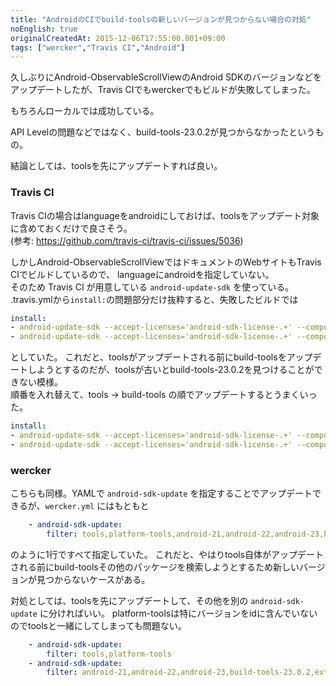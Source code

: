 ```yaml
---
title: "AndroidのCIでbuild-toolsの新しいバージョンが見つからない場合の対処"
noEnglish: true
originalCreatedAt: 2015-12-06T17:55:00.001+09:00
tags: ["wercker","Travis CI","Android"]
---
```

久しぶりにAndroid-ObservableScrollViewのAndroid SDKのバージョンなどをアップデートしたが、Travis CIでもwerckerでもビルドが失敗してしまった。

もちろんローカルでは成功している。

API Levelの問題などではなく、build-tools-23.0.2が見つからなかったというもの。

結論としては、toolsを先にアップデートすれば良い。  
<!--more-->

### Travis CI

Travis CIの場合はlanguageをandroidにしておけば、toolsをアップデート対象に含めておくだけで良さそう。  
(参考: https://github.com/travis-ci/travis-ci/issues/5036)

しかしAndroid-ObservableScrollViewではドキュメントのWebサイトもTravis CIでビルドしているので、
languageにandroidを指定していない。  
そのため Travis CI が用意している `android-update-sdk` を使っている。  
.travis.ymlから`install:`の問題部分だけ抜粋すると、失敗したビルドでは

```yaml
install:
- android-update-sdk --accept-licenses='android-sdk-license-.+' --components=build-tools-23.0.2
- android-update-sdk --accept-licenses='android-sdk-license-.+' --components=tools
```

としていた。
これだと、toolsがアップデートされる前にbuild-toolsをアップデートしようとするのだが、toolsが古いとbuild-tools-23.0.2を見つけることができない模様。  
順番を入れ替えて、tools -> build-tools の順でアップデートするとうまくいった。

```yaml
install:
- android-update-sdk --accept-licenses='android-sdk-license-.+' --components=tools
- android-update-sdk --accept-licenses='android-sdk-license-.+' --components=build-tools-23.0.2
```

### wercker

こちらも同様。YAMLで `android-sdk-update` を指定することでアップデートできるが、`wercker.yml` にはもともと

```yaml
    - android-sdk-update:
        filter: tools,platform-tools,android-21,android-22,android-23,build-tools-23.0.2,extra-android-support,extra-android-m2repository
```

のように1行ですべて指定していた。
これだと、やはりtools自体がアップデートされる前にbuild-toolsその他のパッケージを検索しようとするため新しいバージョンが見つからないケースがある。

対処としては、toolsを先にアップデートして、その他を別の `android-sdk-update` に分ければいい。
platform-toolsは特にバージョンをidに含んでいないのでtoolsと一緒にしてしまっても問題ない。

```yaml
    - android-sdk-update:
        filter: tools,platform-tools
    - android-sdk-update:
        filter: android-21,android-22,android-23,build-tools-23.0.2,extra-android-support,extra-android-m2repository
```
